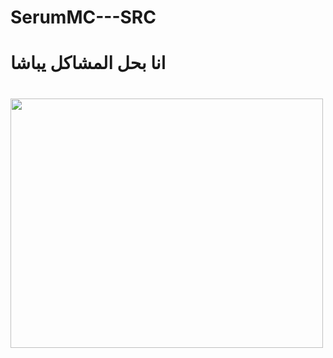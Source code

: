# SerumMC---SRC
<h1> <b>انا بحل المشاكل يباشا </b> <h1>
<p> 
<img src="https://www.meme-arsenal.com/memes/bf052646185d0bc4ddc7ecc84a714d51.jpg" width="500" height="399">
</p> 
